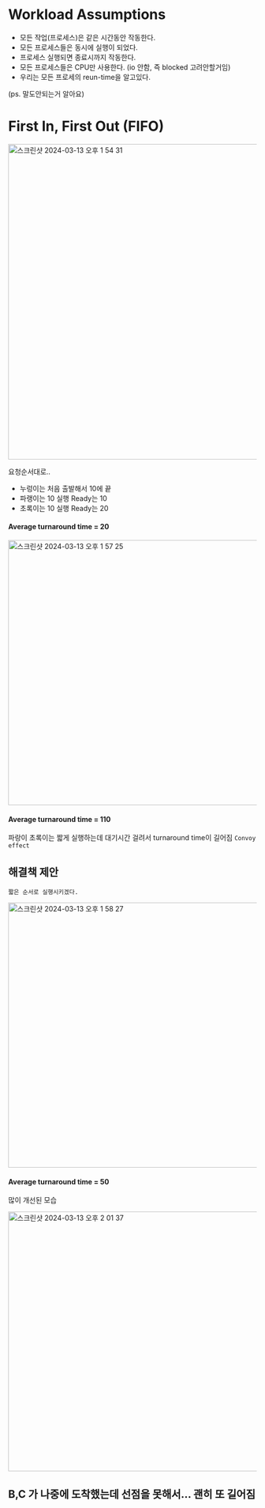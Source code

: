 # Workload Assumptions
- 모든 작업(프로세스)은 같은 시간동안 작동한다.
- 모든 프로세스들은 동시에 실행이 되었다.
- 프로세스 실행되면 종료시까지 작동한다.
- 모든 프로세스들은 CPU만 사용한다. (io 안함, 즉 blocked 고려안할거임)
- 우리는 모든 프로세의 reun-time을 알고있다.

(ps. 말도안되는거 알아요)

# First In, First Out (FIFO)  

<img width="638" alt="스크린샷 2024-03-13 오후 1 54 31" src="https://github.com/Mouon/OS/assets/137624597/044a689f-8864-4dcc-a1cd-251c75990933">

요청순서대로..

- 누렁이는 처음 출발해서 10에 끝
- 파랭이는 10 실행 Ready는 10
- 초록이는 10 실행 Ready는 20
#### Average turnaround time = 20

<img width="536" alt="스크린샷 2024-03-13 오후 1 57 25" src="https://github.com/Mouon/OS/assets/137624597/5ff5694d-3dd7-4763-8a47-e4a7cb69031f">

#### Average turnaround time = 110
파랑이 초록이는 짧게 실행하는데 대기시간 걸려서 turnaround time이 길어짐 `Convoy effect`

## 해결책 제안
`짧은 순서로 실행시키겠다.`

<img width="536" alt="스크린샷 2024-03-13 오후 1 58 27" src="https://github.com/Mouon/OS/assets/137624597/3fcc5e2c-68fb-4d08-a8e5-84350c78ac21">

#### Average turnaround time = 50 
많이 개선된 모습


<img width="525" alt="스크린샷 2024-03-13 오후 2 01 37" src="https://github.com/Mouon/OS/assets/137624597/deec0761-3ace-4805-b1be-5de3ca2f94e7">

## B,C 가 나중에 도착했는데 선점을 못해서... 괜히 또 길어짐 

